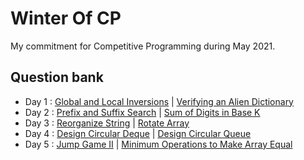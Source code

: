 # Winter Of CP
My commitment for Competitive Programming during May 2021.

## Question bank
- Day 1 : [Global and Local Inversions](https://leetcode.com/problems/global-and-local-inversions/) | [Verifying an Alien Dictionary](https://leetcode.com/problems/verifying-an-alien-dictionary/)
- Day 2 : [Prefix and Suffix Search](https://leetcode.com/problems/prefix-and-suffix-search/) | [Sum of Digits in Base K](https://leetcode.com/problems/sum-of-digits-in-base-k/)
- Day 3 : [Reorganize String](https://leetcode.com/problems/reorganize-string/) | [Rotate Array](https://leetcode.com/problems/rotate-array/)
- Day 4 : [Design Circular Deque](https://leetcode.com/problems/design-circular-deque/) | [Design Circular Queue](https://leetcode.com/problems/design-circular-queue/)
- Day 5 : [Jump Game II](https://leetcode.com/problems/jump-game-ii/) | [Minimum Operations to Make Array Equal](https://leetcode.com/problems/minimum-operations-to-make-array-equal/)